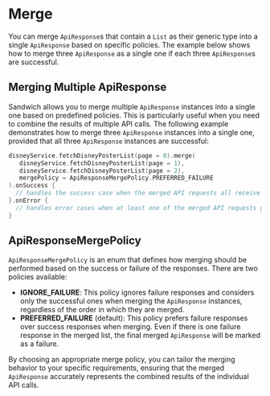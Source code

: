 # Merge

You can merge `ApiResponse`s that contain a `List` as their generic type into a single `ApiResponse` based on specific policies. The example below shows how to merge three `ApiResponse` as a single one if each three `ApiResponse`s are successful.

## Merging Multiple ApiResponse

Sandwich allows you to merge multiple `ApiResponse` instances into a single one based on predefined policies. This is particularly useful when you need to combine the results of multiple API calls. The following example demonstrates how to merge three `ApiResponse` instances into a single one, provided that all three `ApiResponse` instances are successful:

```kotlin
disneyService.fetchDisneyPosterList(page = 0).merge(
   disneyService.fetchDisneyPosterList(page = 1),
   disneyService.fetchDisneyPosterList(page = 2),
   mergePolicy = ApiResponseMergePolicy.PREFERRED_FAILURE
).onSuccess { 
  // handles the success case when the merged API requests all receive successful responses.
}.onError { 
  // handles error cases when at least one of the merged API requests gets an error response.
}
```

## ApiResponseMergePolicy

`ApiResponseMergePolicy` is an enum that defines how merging should be performed based on the success or failure of the responses. There are two policies available:

- **IGNORE_FAILURE**: This policy ignores failure responses and considers only the successful ones when merging the `ApiResponse` instances, regardless of the order in which they are merged.
- **PREFERRED_FAILURE** (default): This policy prefers failure responses over success responses when merging. Even if there is one failure response in the merged list, the final merged `ApiResponse` will be marked as a failure.

By choosing an appropriate merge policy, you can tailor the merging behavior to your specific requirements, ensuring that the merged `ApiResponse` accurately represents the combined results of the individual API calls.
